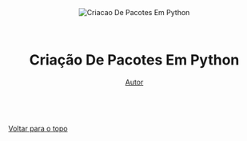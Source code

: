 <div align="center" id="top"> 
  <img src="./.github/package.jpg" alt="Criacao De Pacotes Em Python" />

  &#xa0;
</div>

<h1 align="center">Criação De Pacotes Em Python</h1>

</p>


<p align="center">
   <a href="https://github.com/LeonardoCorreia08" target="_blank">Autor</a>
</p>

<br>


&#xa0;

<a href="#top">Voltar para o topo</a>
